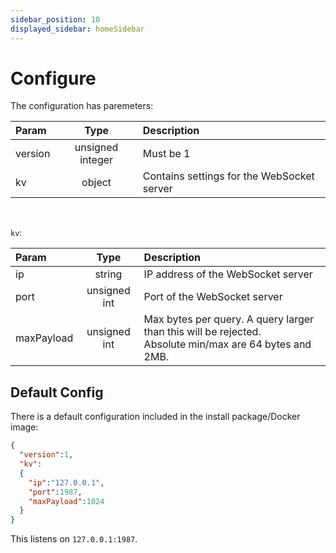 ```yaml
---
sidebar_position: 10
displayed_sidebar: homeSidebar
---
```


# Configure

The configuration has paremeters:

|Param|Type|Description|
|:---|:---:|:---|
|version|unsigned integer|Must be 1|
|kv|object|Contains settings for the WebSocket server|

<br/>

`kv`:

|Param|Type|Description|
|:---|:---:|:---|
|ip|string|IP address of the WebSocket server|
|port|unsigned int|Port of the WebSocket server|
|maxPayload|unsigned int|Max bytes per query. A query larger than this will be rejected.<br/>Absolute min/max are 64 bytes and 2MB.|


## Default Config

There is a default configuration included in the install package/Docker image:

```json title="default.json"
{
  "version":1,
  "kv":
  {
    "ip":"127.0.0.1",
    "port":1987,
    "maxPayload":1024
  }
}
```

This listens on `127.0.0.1:1987`.